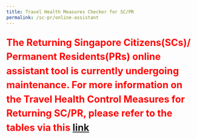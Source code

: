 ```yaml
---
title: Travel Health Measures Checker for SC/PR
permalink: /sc-pr/online-assistant
---
```


<p style="line-height:1.5; font-size:25px; color:red;"><b>The Returning Singapore Citizens(SCs)/ Permanent Residents(PRs) online assistant tool is currently undergoing maintenance. For more information on the Travel Health Control Measures for Returning SC/PR, please refer to the tables via this <a href="https://safetravel.ica.gov.sg/sc-pr/shn-and-swab-summary">link</a></b></p>

<!-- <iframe width="100%" height="2000px" src="https://www.checkfirst.gov.sg/c/79505721-0c3a-4cde-a659-782d7ffbde6d" frameborder="0" allow="accelerometer; autoplay; clipboard-write; encrypted-media; gyroscope; picture-in-picture" allowfullscreen></iframe>-->
